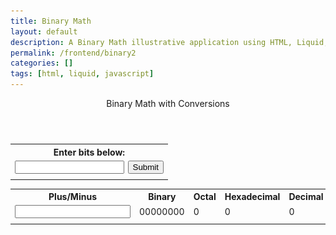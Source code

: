 ```yaml
---
title: Binary Math
layout: default
description: A Binary Math illustrative application using HTML, Liquid, and JavaScript.
permalink: /frontend/binary2
categories: []
tags: [html, liquid, javascript]
---
```


<!-- Hack 1: add a character display to text when 8 bits, determine if printable or not printable -->
<!-- Hack 2: change to 24 bits and add a color code and display color when 24 bits, think about display on this one -->
<!-- Hack 3: do your own thing -->

<style>
    .coolertable {
        table-layout:auto;
        width:50%
    }
</style>
<div class="container bg-primary">
    <header class="pb-3 mb-4 border-bottom border-primary text-dark">
        <span class="fs-4">Binary Math with Conversions</span>
    </header>
    <table class="coolertable">
        <tr><th colspan="2">Enter bits below:</th></tr>
        <tr>
            <td><input type="text" id="inputBox" style="width:100%"></td>
            <td width="25%"><button onclick="setBits()" style="width:100%">Submit</button></td>
        </tr>
        <tr><td colspan="2"><i id="message"></i></td></tr>
    </table>
    <div class="col-8">
                <table class="table">
                <tr id="table">
                    <th>Plus/Minus</th>
                    <th>Binary</th>
                    <th>Octal</th>
                    <th>Hexadecimal</th>
                    <th>Decimal</th>
                </tr>
                <tr>
                    <td id="inputAdd2"><input type="text" id="inputAdd"></td>
                    <td id="binary">00000000</td>
                    <td id="octal">0</td>
                    <td id="hexadecimal">0</td>
                    <td id="decimal">0</td>
                </tr>
                <tr><td colspan="5"><i id="message2"></i></td></tr>
                </table>
            </div>
<span id="binarystuff"></span>
</div>

<script>
    var BITS = "";
    var MAX = "";
    const MSG_ON = "Turn on";
    const IMAGE_ON = "{{site.baseurl}}/images/bulb_on.gif";
    const MSG_OFF = "Turn off";
    const IMAGE_OFF = "{{site.baseurl}}/images/bulb_off.png"
    var valueAdd = ""
    var bitsSelected = false
    var silliness = "none"

    document.getElementById("inputAdd").addEventListener("keyup", function() {
        event.preventDefault

        if (event.key === "Enter") { // Mr. Mortensen if you read this code I am so sorry.
            valueAdd = parseInt(document.getElementById('inputAdd').value)
            if (bitsSelected == false) {
                document.getElementById('message2').innerHTML = "Please enter desired bits before trying to add values."
            }
            else if (valueAdd == "" | valueAdd == 0 | isNaN(valueAdd) == true) {
                document.getElementById('message2').innerHTML = "Please enter a valid number."
            }
            else if (valueAdd < 0) {
                if (parseInt(document.getElementById("decimal").innerHTML) + valueAdd < 0) {
                    bits = ""
                    i = BITS
                    while (i >= 0) {
                        bits += 0
                        i -= 1
                    }
                    console.log("underflow")
                    silliness = "underflow"
                    add(0)
                }
                else {
                    add(valueAdd)
                }
            }
            else if (valueAdd > 0) {
                console.log(parseInt(document.getElementById("decimal").innerHTML) + valueAdd)
                if (parseInt(MAX) < parseInt(document.getElementById("decimal").innerHTML) + valueAdd) {
                    console.log("overflow")
                    silliness = "overflow"
                    add(0)
                }
                else {
                    add(valueAdd)
                }
            }
    }})

// return string with current value of each bit
function getBits() {
    let bits = "";

    if (silliness == "none") {
        for(let i = 0; i < BITS; i++) {
        bits = bits + document.getElementById('digit' + i).value;
        }
    }
    else if (silliness == "overflow"){
        for(let i = 0; i < BITS; i++) {
            bits += 0
        }
    }
    else {
        for(let i = 0; i < BITS; i++) {
            bits += 1
        }
    }
}
// setter for DOM values
function setConversions(binary) {
    document.getElementById('binary').innerHTML = binary;
    // Octal conversion
    document.getElementById('octal').innerHTML = parseInt(binary, 2).toString(8);
    // Hexadecimal conversion
    document.getElementById('hexadecimal').innerHTML = parseInt(binary, 2).toString(16);
    // Decimal conversion
    document.getElementById('decimal').innerHTML = parseInt(binary, 2).toString();
}
//
function decimal_2_base(decimal, base) {
    let conversion = "";
    // loop to convert to base
    do {
    let digit = decimal % base;
    conversion = "" + digit + conversion; // what does this do?
    decimal = ~~(decimal / base);         // what does this do?
    } while (decimal > 0);                  // why while at the end? what is ~~?
    // loop to pad with zeros
    if (base === 2) {                        // only pad for binary conversions
    for (let i = 0; conversion.length < BITS; i++) {
        conversion = "0" + conversion;
    }
    }
    return conversion;
}

// toggle selected bit and recalculate
function toggleBit(i) {
    //alert("Digit action: " + i );
    const dig = document.getElementById('digit' + i);
    const image = document.getElementById('bulb' + i);
    const butt = document.getElementById('butt' + i);
    // Change digit and visual
    if (image.src.match(IMAGE_ON)) {
    dig.value = 0;
    image.src = IMAGE_OFF;
    butt.innerHTML = MSG_ON;
    } else {
    dig.value = 1;
    image.src = IMAGE_ON;
    butt.innerHTML = MSG_OFF;
    }
    // Binary numbers
    const binary = getBits();
    setConversions(binary);
}
// add is positive integer, subtract is negative integer
function add(n) {
    let binary = getBits();
    // convert to decimal and do math
    let decimal = parseInt(binary, 2);
    if (n > 0) {  // PLUS
    decimal += n;
    } else  {     // MINUS
    decimal += n;
    }
    // convert the result back to binary
    binary = decimal_2_base(decimal, 2);
    // update conversions
    setConversions(binary);
    // update bits
    for (let i = 0; i < binary.length; i++) {
    let digit = binary.substr(i, 1);
    document.getElementById('digit' + i).value = digit;
    if (digit === "1") {
        document.getElementById('bulb' + i).src = IMAGE_ON;
        document.getElementById('butt' + i).innerHTML = MSG_OFF;
    } 
    else {
        document.getElementById('bulb' + i).src = IMAGE_OFF;
        document.getElementById('butt' + i).innerHTML = MSG_ON;
    }
    }
    silliness = "none"
    }


function setBits() {
    input = document.getElementById('inputBox').value

    if (input == "" | input == 0 | isNaN(input) == true) {
        document.getElementById('message').innerHTML = "Please enter a valid number"
        }
    else {
        BITS = input
        MAX = 2 ** BITS - 1
        document.getElementById("binarystuff").innerHTML = ' \
        <div class="row justify-content-md-center"> \
            <div class="col-12"> \
                <table class="table"> \
                <tr id="bulbrow"> \
                </tr> \
                <tr id="bulbrow2"> \
                </tr> \
                <tr id="columnvalues"> \
                </tr> \
                </table> \
            </div> \
        </div> \
        </div>'

        i = 0
        while (i < BITS) {
        document.getElementById("bulbrow").innerHTML += '\
        <td><img class="img-responsive py-3" id="bulb' + i + '" src="../images/bulb_off.png" alt="" width="40" height="Auto">\
        <button type="button" id="butt' + i + '" onclick="javascript:toggleBit(' + i + ')">Turn on</button> \
        </td>'

        document.getElementById("bulbrow2").innerHTML += '\
        <td><input type="text" id="digit' + i + '" value="0" size="1" readonly></td>'

        document.getElementById("columnvalues").innerHTML += '\
        <td>' + (2**(BITS-1))/(2**i) + '</td>'
        i += 1
        }
    }
    bitsSelected = true
    }
</script>